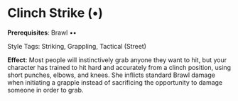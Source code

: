 # Clinch Strike (•) 
**Prerequisites**: Brawl •• 

Style Tags: Striking, Grappling, Tactical (Street) 

**Effect**: Most people will instinctively grab anyone they want to hit, but your character has trained to hit hard and accurately from a clinch position, using short punches, elbows, and knees. She inflicts standard Brawl damage when initiating a grapple instead of sacrificing the opportunity to damage someone in order to grab.